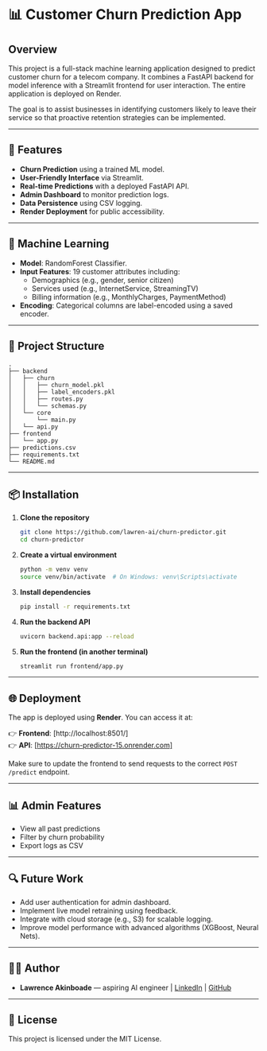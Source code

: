 # 📊 Customer Churn Prediction App

## Overview

This project is a full-stack machine learning application designed to predict customer churn for a telecom company. It combines a FastAPI backend for model inference with a Streamlit frontend for user interaction. The entire application is deployed on Render.

The goal is to assist businesses in identifying customers likely to leave their service so that proactive retention strategies can be implemented.

---

## 🚀 Features

- **Churn Prediction** using a trained ML model.
- **User-Friendly Interface** via Streamlit.
- **Real-time Predictions** with a deployed FastAPI API.
- **Admin Dashboard** to monitor prediction logs.
- **Data Persistence** using CSV logging.
- **Render Deployment** for public accessibility.

---

## 🧠 Machine Learning

- **Model**: RandomForest Classifier.
- **Input Features**: 19 customer attributes including:
  - Demographics (e.g., gender, senior citizen)
  - Services used (e.g., InternetService, StreamingTV)
  - Billing information (e.g., MonthlyCharges, PaymentMethod)
- **Encoding**: Categorical columns are label-encoded using a saved encoder.

---

## 📁 Project Structure

```
.
├── backend
│   ├── churn
│   │   ├── churn_model.pkl
│   │   ├── label_encoders.pkl
│   │   ├── routes.py
│   │   └── schemas.py
│   └── core
│       └── main.py
│   └── api.py
├── frontend
│   └── app.py
├── predictions.csv
├── requirements.txt
└── README.md
```

---

## 📦 Installation

1. **Clone the repository**  
   ```bash
   git clone https://github.com/lawren-ai/churn-predictor.git
   cd churn-predictor
   ```

2. **Create a virtual environment**  
   ```bash
   python -m venv venv
   source venv/bin/activate  # On Windows: venv\Scripts\activate
   ```

3. **Install dependencies**  
   ```bash
   pip install -r requirements.txt
   ```

4. **Run the backend API**  
   ```bash
   uvicorn backend.api:app --reload
   ```

5. **Run the frontend (in another terminal)**  
   ```bash
   streamlit run frontend/app.py
   ```

---

## 🌐 Deployment

The app is deployed using **Render**. You can access it at:

👉 **Frontend**: [http://localhost:8501/]  
👉 **API**: [https://churn-predictor-15.onrender.com]

Make sure to update the frontend to send requests to the correct `POST /predict` endpoint.

---

## 📊 Admin Features

- View all past predictions
- Filter by churn probability
- Export logs as CSV

---

## 🔍 Future Work

- Add user authentication for admin dashboard.
- Implement live model retraining using feedback.
- Integrate with cloud storage (e.g., S3) for scalable logging.
- Improve model performance with advanced algorithms (XGBoost, Neural Nets).

---

## 🧑‍💻 Author

- **Lawrence Akinboade** — aspiring AI engineer | [LinkedIn](https://ng.linkedin.com/in/ayotunde-akinboade) | [GitHub](https://github.com/lawren-ai)

---

## 📄 License

This project is licensed under the MIT License.
